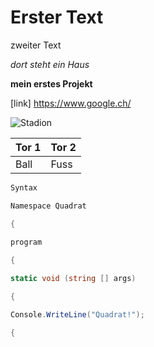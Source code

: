 # Erster Text

zweiter Text

*dort steht ein Haus*

**mein erstes Projekt**

[link] https://www.google.ch/

![Stadion](https://www.apexexhibit.com/wp-content/uploads/2019/04/Stadium_BV-1.png)

 | Tor 1 | Tor 2 |
 | --- | --- |
| Ball | Fuss |
 
 
```c#
Syntax

Namespace Quadrat

{

program
 
{

static void (string [] args)

{

Console.WriteLine("Quadrat!");

{
